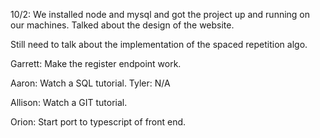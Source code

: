 10/2:
We installed node and mysql and got the project up and running on our machines.
Talked about the design of the website.

Still need to talk about the implementation of the spaced repetition algo.

Garrett:
Make the register endpoint work.

Aaron:
Watch a SQL tutorial.
Tyler:
N/A

Allison:
Watch a GIT tutorial.

Orion:
Start port to typescript of front end.

